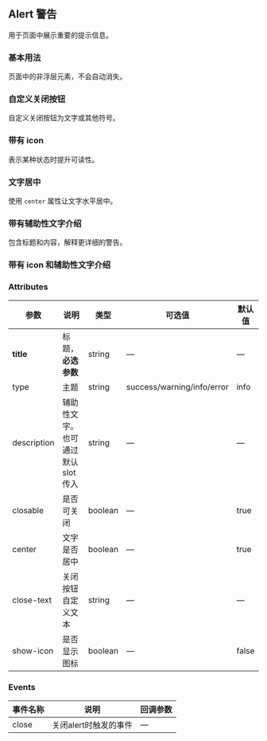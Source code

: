 
## Alert 警告

用于页面中展示重要的提示信息。

### 基本用法

页面中的非浮层元素，不会自动消失。

### 自定义关闭按钮

自定义关闭按钮为文字或其他符号。

### 带有 icon

表示某种状态时提升可读性。

### 文字居中

使用 `center` 属性让文字水平居中。

### 带有辅助性文字介绍

包含标题和内容，解释更详细的警告。

### 带有 icon 和辅助性文字介绍

### Attributes

| 参数      | 说明          | 类型      | 可选值                           | 默认值  |
|---------- |-------------- |---------- |--------------------------------  |-------- |
| **title** | 标题，**必选参数** | string | — | — |
| type | 主题 | string | success/warning/info/error | info |
| description | 辅助性文字。也可通过默认 slot 传入 | string | — | — |
| closable | 是否可关闭 | boolean | — | true |
| center | 文字是否居中 | boolean | — | true |
| close-text | 关闭按钮自定义文本 | string | — | — |
| show-icon | 是否显示图标 | boolean | — | false |

### Events

| 事件名称 | 说明 | 回调参数 |
|---------- |-------- |---------- |
| close | 关闭alert时触发的事件 | — |
